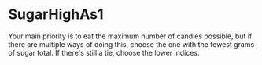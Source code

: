 # SugarHighAs1
Your main priority is to eat the maximum number of candies possible, but if there are multiple ways of doing this, choose the one with the fewest grams of sugar total. If there's still a tie, choose the lower indices.
